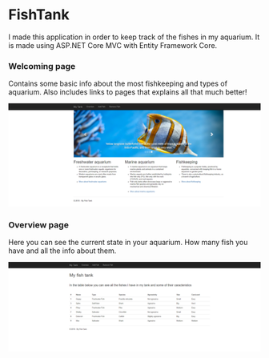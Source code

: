 # FishTank
I made this application in order to keep track of the fishes in my aquarium. It is made using ASP.NET Core MVC with Entity Framework Core.

### Welcoming page

Contains some basic info about the most fishkeeping and types of aquarium. Also includes links to pages that explains all that much better!

![alt text](https://raw.githubusercontent.com/tonigasic/FishTank/master/Readme%20pictures/asp1.png)

### Overview page

Here you can see the current state in your aquarium. How many fish you have and all the info about them.

![alt text](https://raw.githubusercontent.com/tonigasic/FishTank/master/Readme%20pictures/asp2.png)

